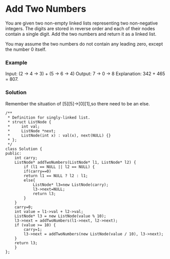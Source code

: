 # Add Two Numbers
You are given two non-empty linked lists representing two non-negative integers. The digits are stored in reverse order and each of their nodes contain a single digit. Add the two numbers and return it as a linked list.

You may assume the two numbers do not contain any leading zero, except the number 0 itself.

### Example

Input: (2 -> 4 -> 3) + (5 -> 6 -> 4)
Output: 7 -> 0 -> 8
Explanation: 342 + 465 = 807.
### Solution
Remember the situation of [5][5]->[0][1],so there need to be an else.
```
/**
 * Definition for singly-linked list.
 * struct ListNode {
 *     int val;
 *     ListNode *next;
 *     ListNode(int x) : val(x), next(NULL) {}
 * };
 */
class Solution {
public:
    int carry;
    ListNode* addTwoNumbers(ListNode* l1, ListNode* l2) {
        if (l1 == NULL || l2 == NULL) {
        if(carry==0)
		return l1 == NULL ? l2 : l1;
        else{
            ListNode* l3=new ListNode(carry);
            l3->next=NULL;
            return l3;
        }
	}
    carry=0;
	int value = l1->val + l2->val;
	ListNode* l3 = new ListNode(value % 10);
	l3->next = addTwoNumbers(l1->next, l2->next);
	if (value >= 10) {
        carry=1;
		l3->next = addTwoNumbers(new ListNode(value / 10), l3->next);
	}
	return l3;
    }
};
```